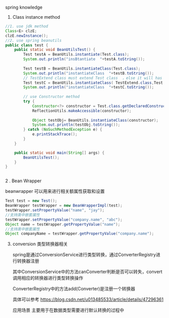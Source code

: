 spring knowledge

1. Class  instance method

```java
//1. use jdk method 
Class<E> clzE;
clzE.newInstance();
//2. use spring beanutils
public class test {
    public static void BeanUtilsTest() {
        Test testA = BeanUtils.instantiate(Test.class);
        System.out.println("insBtantiate  "+testA.toString());
        
        Test testB = BeanUtils.instantiateClass(Test.class);
        System.out.println("instantiateClass  "+testB.toString());
        // TestExtend class must extend Test class  ，else it will has error。 
        Test testC = BeanUtils.instantiateClass( TestExtend.class,Test.class);
        System.out.println("instantiateClass  "+testC.toString());
 
        // use Constructor method
        try {
            Constructor<?> constructor = Test.class.getDeclaredConstructor();
            ReflectionUtils.makeAccessible(constructor);
 
            Object testObj= BeanUtils.instantiateClass(constructor);
            System.out.println(testObj.toString());
        } catch (NoSuchMethodException e) {
            e.printStackTrace();
        }
    }

    public static void main(String[] args) {
        BeanUtilsTest();
    }
}



```

2 .  Bean Wrapper

beanwrapper 可以用来进行相关额属性获取和设置

```java
Test test = new Test();
BeanWrapper testWrapper = new BeanWrapperImpl(test);
testWrapper.setPropertyValue("name", "jay");
//支持类中嵌套属性
testWrapper.setPropertyValue("company.name", "abc");
Object name = testWrapper.getPropertyValue("name");
//支持类中嵌套属性
Object companyName = testWrapper.getPropertyValue("company.name");
```

3. conversion 类型转换器相关

   spring是通过ConversionService进行类型转换，通过ConverterRegistry进行转换器注册

   其中ConversionService中的方法canConverter判断是否可以转失，convert调用相应的转换器进行类型转换操作

   ConverterRegistry中的方法add(Converter)是注册一个转换器

   具体可以参考 https://blog.csdn.net/u013485533/article/details/47296361

   应用场景 主要用于在数据类型需要进行默认转换的过程中

   ```java
   
   ```

   
